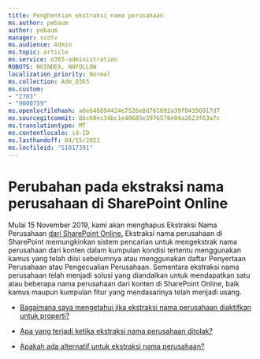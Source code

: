 ```yaml
---
title: Penghentian ekstraksi nama perusahaan
ms.author: pebaum
author: pebaum
manager: scotv
ms.audience: Admin
ms.topic: article
ms.service: o365-administration
ROBOTS: NOINDEX, NOFOLLOW
localization_priority: Normal
ms.collection: Adm_O365
ms.custom:
- "2703"
- "9000759"
ms.openlocfilehash: a0e646694424e7526e8d761092a39f94356017d7
ms.sourcegitcommit: 8bc60ec34bc1e40685e3976576e04a2623f63a7c
ms.translationtype: MT
ms.contentlocale: id-ID
ms.lasthandoff: 04/15/2021
ms.locfileid: "51817391"
---
```

# <a name="changes-to-company-name-extraction-in-sharepoint-online"></a>Perubahan pada ekstraksi nama perusahaan di SharePoint Online

Mulai 15 November 2019, kami akan menghapus Ekstraksi Nama Perusahaan [dari SharePoint Online.](https://docs.microsoft.com/sharepoint/changes-to-company-name-extraction-in-sharepoint-online) Ekstraksi nama perusahaan di SharePoint memungkinkan sistem pencarian untuk mengekstrak nama perusahaan dari konten dalam kumpulan kondisi tertentu menggunakan kamus yang telah diisi sebelumnya atau menggunakan daftar Penyertaan Perusahaan atau Pengecualian Perusahaan. Sementara ekstraksi nama perusahaan telah menjadi solusi yang diandalkan untuk mendapatkan satu atau beberapa nama perusahaan dari konten di SharePoint Online, baik kamus maupun kumpulan fitur yang mendasarinya telah menjadi usang.

- [Bagaimana saya mengetahui jika ekstraksi nama perusahaan diaktifkan untuk properti?](https://docs.microsoft.com/sharepoint/changes-to-company-name-extraction-in-sharepoint-online#how-do-i-know-if-company-name-extraction-is-enabled-for-a-property)

- [Apa yang terjadi ketika ekstraksi nama perusahaan ditolak?](https://docs.microsoft.com/sharepoint/changes-to-company-name-extraction-in-sharepoint-online#what-happens-when-company-name-extraction-is-deprecated) 

- [Apakah ada alternatif untuk ekstraksi nama perusahaan?](https://docs.microsoft.com/sharepoint/changes-to-company-name-extraction-in-sharepoint-online#are-there-alternatives-to-company-name-extraction) 